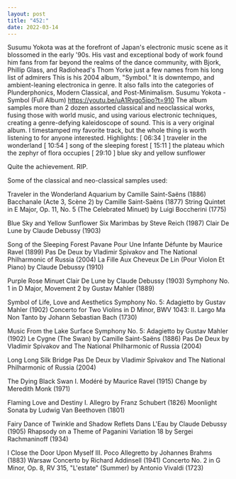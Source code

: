 ```yaml
---
layout: post
title: "452:"
date: 2022-03-14
---
```


Susumu Yokota was at the forefront of Japan's electronic music scene as it blossomed in the early '90s. His vast and exceptional body of work found him fans from far beyond the realms of the dance community, with Bjork, Phillip Glass, and Radiohead's Thom Yorke just a few names from his long list of admirers This is his 2004 album, "Symbol." It is downtempo, and ambient-leaning electronica in genre. It also falls into the categories of Plunderphonics, Modern Classical, and Post-Minimalism.
 Susumu Yokota - Symbol (Full Album)
https://youtu.be/uA1Rvgo5ipo?t=910 
The album samples more than 2 dozen assorted classical and neoclassical works, fusing those with world music, and using various electronic techniques, creating a genre-defying kaleidoscope of sound. This is a very original album. I timestamped my favorite track, but the whole thing is worth listening to for anyone interested. Highlights: [ 06:34 ] traveler in the wonderland [ 10:54 ] song of the sleeping forest [ 15:11 ] the plateau which the zephyr of flora occupies [ 29:10 ] blue sky and yellow sunflower

Quite the achievement. RIP.

Some of the classical and neo-classical samples used:

 Traveler in the Wonderland
    Aquarium by Camille Saint-Saëns (1886)
    Bacchanale (Acte 3, Scène 2) by Camille Saint-Saëns (1877)
    String Quintet in E Major, Op. 11, No. 5 (The Celebrated Minuet) by Luigi Boccherini (1775)

 Blue Sky and Yellow Sunflower
    Six Marimbas by Steve Reich (1987)
    Clair De Lune by Claude Debussy (1903)

 Song of the Sleeping Forest
    Pavane Pour Une Infante Défunte by Maurice Ravel (1899)
    Pas De Deux by Vladimir Spivakov and The National Philharmonic of Russia (2004)
    La Fille Aux Cheveux De Lin (Pour Violon Et Piano) by Claude Debussy (1910)

 Purple Rose Minuet
    Clair De Lune by Claude Debussy (1903)
    Symphony No. 1 in D Major, Movement 2 by Gustav Mahler (1889)

 Symbol of Life, Love and Aesthetics
    Symphony No. 5: Adagietto by Gustav Mahler (1902)
    Concerto for Two Violins in D Minor, BWV 1043: II. Largo Ma Non Tanto by Johann Sebastian Bach (1730)

 Music From the Lake Surface
    Symphony No. 5: Adagietto by Gustav Mahler (1902)
    Le Cygne (The Swan) by Camille Saint-Saëns (1886)
    Pas De Deux by Vladimir Spivakov and The National Philharmonic of Russia (2004)

Long Long Silk Bridge
    Pas De Deux by Vladimir Spivakov and The National Philharmonic of Russia (2004)

The Dying Black Swan
    I. Modéré by Maurice Ravel (1915)
    Change by Meredith Monk (1971)

Flaming Love and Destiny
    I. Allegro by Franz Schubert (1826)
    Moonlight Sonata by Ludwig Van Beethoven (1801)

Fairy Dance of Twinkle and Shadow
    Reflets Dans L'Eau by Claude Debussy (1905)
    Rhapsody on a Theme of Paganini Variation 18 by Sergei Rachmaninoff (1934)

I Close the Door Upon Myself
    III. Poco Allegretto by Johannes Brahms (1883)
    Warsaw Concerto by Richard Addinsell (1941)
    Concerto No. 2 in G Minor, Op. 8, RV 315, "L'estate" (Summer) by Antonio Vivaldi (1723)

